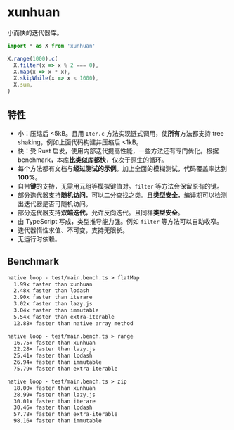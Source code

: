 # xunhuan

小而快的迭代器库。

```js
import * as X from 'xunhuan'

X.range(1000).c(
  X.filter(x => x % 2 === 0),
  X.map(x => x * x),
  X.skipWhile(x => x < 1000),
  X.sum,
)
```

## 特性

- 小：压缩后 <5kB。且用 `Iter.c` 方法实现链式调用，使**所有**方法都支持 tree shaking，例如上面代码构建并压缩后 <1kB。
- 快：受 Rust 启发，使用内部迭代提高性能，一些方法还有专门优化。根据 benchmark，本库**比类似库都快**，仅次于原生的循环。
- 每个方法都有文档与**经过测试的示例**。加上全面的模糊测试，代码覆盖率达到 **100%**。
- 自带**键**的支持，无需用元组等模拟键值对。`filter` 等方法会保留原有的键。
- 部分迭代器支持**随机访问**，可以二分查找之类。且**类型安全**，编译期可以检测出迭代器是否可随机访问。
- 部分迭代器支持**双端迭代**，允许反向迭代。且同样**类型安全**。
- 由 TypeScript 写成，类型推导能力强。例如 `filter` 等方法可以自动收窄。
- 迭代器惰性求值、不可变，支持无限长。
- 无运行时依赖。

## Benchmark

```txt
native loop - test/main.bench.ts > flatMap
  1.99x faster than xunhuan
  2.48x faster than lodash
  2.90x faster than iterare
  3.02x faster than lazy.js
  3.04x faster than immutable
  5.54x faster than extra-iterable
  12.88x faster than native array method

native loop - test/main.bench.ts > range
  16.75x faster than xunhuan
  22.28x faster than lazy.js
  25.41x faster than lodash
  26.94x faster than immutable
  75.79x faster than extra-iterable

native loop - test/main.bench.ts > zip
  18.00x faster than xunhuan
  28.99x faster than lazy.js
  30.01x faster than iterare
  30.46x faster than lodash
  57.78x faster than extra-iterable
  98.16x faster than immutable
```
